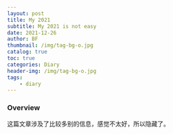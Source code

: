 ```yaml
---
layout: post
title: My 2021
subtitle: My 2021 is not easy
date: 2021-12-26
author: BF
thumbnail: /img/tag-bg-o.jpg
catalog: true
toc: true
categories: Diary
header-img: /img/tag-bg-o.jpg
tags:
    - diary
---
```


### Overview

这篇文章涉及了比较多别的信息，感觉不太好，所以隐藏了。
<!-- 最近两天温度下降了好多，还下了一小阵子的雪。

这周请假本来最早是计划去 XM 家的，但是现在疫情不明朗，不好去了。

但是我妈又在提这个事，催我，说堂弟已经有女朋友，要订婚了什么的，唉。

今天整个上午都好难受，感觉头晕晕的，好像感冒了。

中午把空调打开，睡了一觉，感觉好多了。

2021 就要过去了，今年真的发生了好多的事情，尤其这两个月，真的好累，好难受，不知道自己在干什么。

下面按时间线，记录下发生的一些事，和自己一些思考和感受。 -->

<!--more-->
<!-- 
### 关于离开 P**

今年年初的时候，我还是决定离开`P**`项目组，因为我觉得这样对大家都好。

记得当初离开`T*E*`刚来`P**`的时候，一开始也不是很适应，最重要的是一开始我要做相关的项目还没有正式启动。

因为没有很多事情做，于是接手了一个`S**`的半路摊子，毕竟相关的开发之前没做过，做的还是挺艰难的，但终究是慢慢做起来了。

> 那时正是我人生的一个低谷期，离开了`T*E*`之后，我才明白，不是我自己有多坚强，而是当初`TE`和`PFI`的同事和领导的善意和包容，减轻了我对失去亲人的痛苦感受，这也是我心里一直很感激他们的原因。

在项目开发的过程中，我有时候会感受到莫名其妙的恶意和阴阳怪气，一开始我一头雾水，后来意识到了原来是某些同事有些芥蒂和偏见。

说起来很可笑但是又很现实，我后面了解到，最早这个项目组的 title 都比较低，在我来之前，有两个组员才刚升了 officer。

> 项目组的 Leader 是我的同学（哦，不不，按后来他们的说法我们只是“校友”，毕竟都不是一个专业的么，也对），“校友”当初说他这边有工作机会，做数据的，会有大数据相关的项目，介绍了一些大致的情况，问我有没有兴趣。那时的我站在了十字路口，考虑了之后，还是选择了去他那边试试。我不喜欢和自认为的“朋友”有太多的利益纠葛，就像之前有好朋友希望我和他一起做事情，我是拒绝的，因为我怕最后连朋友都没得做。但我想这只是个工作，而且没想过或者问过后面的组织架构，我们会变成纯粹的上下级关系，不然我大概率会犹豫了。这也是我蠢的地方。

可笑是因为公司里的这个 level 的人不是满地跑的么，哈哈哈哈哈，我当时真的觉得太可笑了。

现实是因为这或许就是人性吧，我非常的能够理解，尤其是我在做我接手的那个摊子的时候，我承认我做的并不是很好。

那时的我就好像周围围了一圏秃鹰，就等着你露出破绽，随时上来啄你一口。

最最最难受的是，我要顾着“校友”，我还要压抑自己的情绪，陪着笑脸。

平常我都是尽量低调，尽量不接触，因为反过来，不是他们喜不喜欢我，而是我觉得他们恶心了。

比如那次直接上来问我的年终评分和年终奖的情况。

如果不是顾着“校友”，你猜我会怎么做？我最多打个马虎眼就过去了，才懒得那么小心翼翼的，冒着违反公司政策的风险，打着擦边球，那么配合，那么详细的去解释。

我只还是希望能缓和大家的关系，我本来就不想争什么，那就让他们爽一点呗，不要让“校友”难做。

话说回来，后面因为我负责的新的项目开始启动了，和他们没什么交集，倒是相安无事了很久。

最后让我下定决心的原因是，在“校友”明知道我们不对付的情况下，想要安排我们一起合作。

当然我能理解，完全没有问题，也是应该的。

但是我不想这样下去了，虽然想到当时的工作也是最初自己和小伙伴们一点点弄出来的也挺可惜的，但我想我一定可以再找到合适自己的工作的。这样大家都好，也给其他人一些机会。

以后不管自己做的好还是不好，我都自己负责，不用想着有的没的。

### 关于来 A**** 做测试

2014 年我回到公司的时候，我便对自己说，好好做好自己的工作，不要想太多。

很幸运，遇到了一群很优秀的小伙伴，在大集体里做着自己微小的工作。

不过很快，`A**`的项目结束了，那时大组里没有合适我们的工作，当时一起的同事坚持自己做数据相关的想法，最后去了别的公司。

而我被安排去做报表开发软件`P********`相关的测试工作。

而`P********`项目也在一段时间之后转给公司其他的项目组继续维护了，而我被安排去了`T*E*`。

所以在去`P**`之前，我测试的工作做的还是挺开心的。当我决定要离开`P**`并向 leader 们提出之后，便开始想着自己下一步做什么好。

我想了一下，最好的话是能继续做数据相关的工作，但是我更期望能和原来认识的同事一起共事，认为测试工作也是一个不错的选择。

> 我一直认为做测试和开发虽然在技术要求和思维方式方面有很大的不同，但是两者在项目进程中都是很重要的角色，尤其是测开或者自动化测试。而我自己也不排斥做相对偏辅助性的工作。就像在游戏中，我一般随机去玩辅助的角色，其实只要有共同的目标，能赢得比赛，都是很有成就感的。

于是沟通了之后，我便来了`A****`。

说实话，一开始也不太适应，主要是工作节奏不太一样。
记得第一个月，我没有太多的任务可以做，我就拼命地去看视频，去学习前端和 Django 的知识，试着搭建一个测试的平台。

后来参与了`C**`的项目就好多了，有了持续稳定的任务，大家一起，慢慢按需求把项目完善搭建起来。

在这过程中也用`pytest+selenium`搭建了一套简单的 UI 自动化的架子，写了一些 cases。只是因为项目本身比较小，也基本没有后期的大的修改需求，UI 自动化的意义不大，所以便搁置的。

Frankly, 在这过程中，难免有时会和之前的工作对比，会有点点失落，成就感没有那么高，但干的还是蛮开心的。因为感觉有一个共同的目标，一起把项目做好。而有时空余的时间，我还可以研究一些我感兴趣的东西。

而在 `SS**`的这一段时间，让我对测试和自己的认知产生了困惑，这个后面再说。

### 关于财产损失

在上面的工作期间, 从来没有想过亲人被骗这种事会发生在自己的身边，就像影视剧里的情节一样，但它的确发生了。

损失差不多相当于之前这么多年的工作都白干了，不计算时间成本和其它的东西的话。

一开始是真的很难受很难受，大概花了一个多月的时间，才真正接受了这个事情。

记得去年我们租的房子中介暴雷，那时也难受了一阵子，但和这次相比，就都不是事了。

金钱的损失可以对于我来说，还是相对最后能够接受吧，当然和具体的数值有关，再高可以也 hold 不住。

### 关于在 SS\*\*这段时间

这两个月我基本没睡过完整的觉，因为心里一直挺难受的。

记得当时最早说有一个新项目的时候，我以为是组内有新的项目要测试，那就去测呗。

后来说是相当于换了一个项目组，有点蒙，不是刚在这边才做了半年还不到呢，怎么就又要换了。不过我想着领导安排的，也不太好拒绝，另外，我和 XM 在一个组，虽然工作上没有交集，但能不在一个组是最好的吧？而且据说是一个新的项目，那应该也还好吧，可以和大家一起从无到有，也挺好的。

但是真正来了`SS**`的之后，了解了这边的工作模式和内容，我努力想适应，但还是很难受。

> - 项目组的同事都很Nice，有问题都很耐心的帮你解答。
> - 这里是非常专业的自动化 QA 团队，所以和即使是 local 的开发也是分开的。
> - 这边是有一批相关联的项目。
> - 使用的是统一的自动化框架，封装了许多有用的工具类和 Adapter，用起来还是很方便的。
> - 本来让我在做 DQ 的项目，稍微熟悉了一些业务，打算深入看一下已经做了的和相关的 US 和目前已有的自动化代码，但是有一天突然说让我帮忙测 WF。
> - 但是 WF相关联的东西还是比较多的，而且当时的环境非常的不稳定，时行时不行，浪费了好多时间。
> - 一般 Task 都是开发管自己开发，好了测试就管自己测试，可以自动化的就写对应的代码，有问题或者需要沟通的就自己去联系开发。
> - 我意识到这或许就是最常见最专业的测试的工作模式，但我。。

回想起来，在之前交流的时候，似乎双方的预期都是不对等的，没有人问我 ability 和 expection，我也没有问具体一些的工作模式，工作细节啥的，当时就只问了一下意愿。

我还是太想当然了，想着自己什么都能做吧，没想过要是自己不喜欢或者不适合怎么办，像目前这样就反而更尴尬了。

可能如果当初了解更多一些，至少可以互相的预期更准确一些，心态上也会好很多吧。

项目组真的很好，但是太可惜了，哎，我想后面会有更适合的人来做吧。

### 其它一些事

今年好多同学朋友相继都结婚了，我也是能参加的尽量去参加了。

回想起来，当年最好的几个朋友的婚礼都没有去参加，虽然我也送了结婚礼物，但没能现场送去祝福，还是很遗憾的。但那时的我，虽然在人前开开心心，真的提不起一点精神来，也怕自己突然情绪失控难过起来。

现在基本平均2、3天会给母亲联系一下，但有时忙了还是会忘记了。她现在最大的愿望还是我早点结婚，可是我有时候被催的急了也还是很烦，都这么多年了，也不差一时半会儿，还是按计划来吧，自从小舅舅也去世了之后，哎。

今年的体检刚前几天去了，报告也出来了，和往年差不多，脂肪肝程度反而轻了些，应该和这两个月走路走的多有关系，减肥事业还是要加油。

### 最后

不开心的事和开心的事就像围棋中的黑子和白子，他们互相围追堵截。

只有开心的事多一些，生活才能不至于蒙上太多灰，不然真的喘不过气来。这几年我好像很久没有感受到像以前那样完全放松的状态了。

好好工作生活，保持健康，相信未来还是会越来越好的。加油吧，CX Never Give Up! -->
